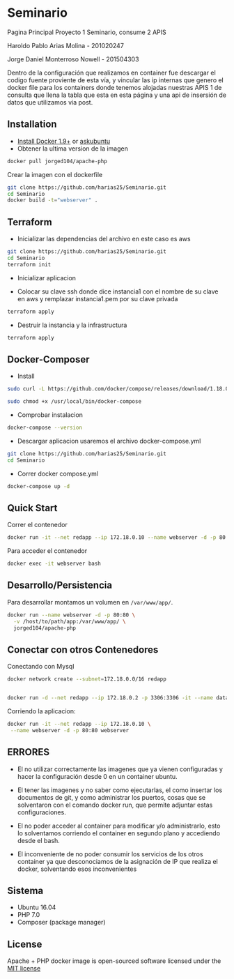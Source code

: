 # Seminario
Pagina Principal Proyecto 1 Seminario, consume 2 APIS

Haroldo Pablo Arias Molina - 201020247 

Jorge Daniel Monterroso Nowell - 201504303


Dentro de la configuración que realizamos en container fue descargar el codigo fuente proviente de esta vía, y vincular las ip internas que genero el docker file para los containers donde tenemos alojadas nuestras APIS 1 de consulta que llena la tabla que esta en esta página y una api de insersión de datos que utilizamos via post.

Installation
-------------------

 * [Install Docker 1.9+](https://docs.docker.com/installation/) or [askubuntu](http://askubuntu.com/a/473720)
 * Obtener la ultima version de la imagen
 
```bash
docker pull jorged104/apache-php
```
Crear la imagen con el dockerfile

```bash
git clone https://github.com/harias25/Seminario.git
cd Seminario
docker build -t="webserver" .
```

Terraform
-------------------
* Inicializar las dependencias del archivo en este caso es aws 

```bash
git clone https://github.com/harias25/Seminario.git
cd Seminario
terraform init
```
* Inicializar aplicacion 

- Colocar su clave ssh donde dice instancia1 con el nombre de su clave en aws y remplazar instancia1.pem por su clave privada
```bash
terraform apply
```

* Destruir la instancia y la infrastructura 

```bash
terraform apply
```

Docker-Composer
-------------------
 * Install 
 
 ```bash
sudo curl -L https://github.com/docker/compose/releases/download/1.18.0/docker-compose-`uname -s`-`uname -m` -o /usr/local/bin/docker-compose
```
```bash
sudo chmod +x /usr/local/bin/docker-compose
```
 * Comprobar instalacion 

```bash
docker-compose --version
```
* Descargar aplicacion usaremos el archivo docker-compose.yml
```bash
git clone https://github.com/harias25/Seminario.git
cd Seminario
```
* Correr docker compose.yml

```bash
docker-compose up -d
```


Quick Start
-------------------

Correr el contenedor

```bash
docker run -it --net redapp --ip 172.18.0.10 --name webserver -d -p 80:80 jorged104/webserver
```

Para acceder el contenedor 

```bash
docker exec -it webserver bash
```

Desarrollo/Persistencia
-------------------

Para desarrollar montamos un volumen en  `/var/www/app/`.

```bash
docker run --name webserver -d -p 80:80 \
  -v /host/to/path/app:/var/www/app/ \
  jorged104/apache-php
```


Conectar con otros Contenedores
-------------------

Conectando con Mysql

```bash
docker network create --subnet=172.18.0.0/16 redapp


docker run -d --net redapp --ip 172.18.0.2 -p 3306:3306 -it --name database -e MYSQL_ROOT_PASSWORD=**** database --character-set-server=utf8mb4 
```

Corriendo la aplicacion:

```bash
docker run -it --net redapp --ip 172.18.0.10 \
 --name webserver -d -p 80:80 webserver
```




ERRORES
-------------------
* El no utilizar correctamente las imagenes que ya vienen configuradas y hacer la configuración desde 0 en un container ubuntu. 

* El tener las imagenes y no saber como ejecutarlas, el como insertar los documentos de git, y como administrar los puertos, cosas que se solventaron con el comando docker run, que permite adjuntar estas configuraciones.

* El no poder acceder al container para modificar y/o administrarlo, esto lo solventamos corriendo el container en segundo plano y accediendo desde el bash.

* El inconveniente de no poder consumir los servicios de los otros container ya que desconociamos de la asignación de IP que realiza el docker, solventando esos inconvenientes 

Sistema
-------------------
 * Ubuntu 16.04
 * PHP  7.0
 * Composer (package manager)


License
-------------------

Apache + PHP docker image is open-sourced software licensed under the [MIT license](http://opensource.org/licenses/MIT)

